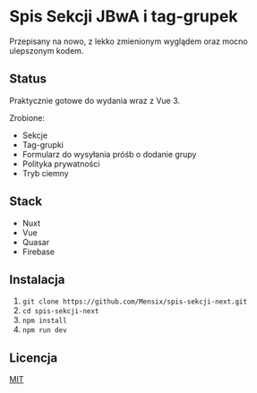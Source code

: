 # Spis Sekcji JBwA i tag-grupek

Przepisany na nowo, z lekko zmienionym wyglądem oraz mocno ulepszonym kodem.

## Status

Praktycznie gotowe do wydania wraz z Vue 3.

Zrobione:
* Sekcje
* Tag-grupki
* Formularz do wysyłania próśb o dodanie grupy
* Polityka prywatności
* Tryb ciemny

## Stack

* Nuxt
* Vue
* Quasar
* Firebase

## Instalacja

1. `git clone https://github.com/Mensix/spis-sekcji-next.git`
2. `cd spis-sekcji-next`
3. `npm install`
4. `npm run dev`

## Licencja

[MIT](https://choosealicense.com/licenses/mit/)
